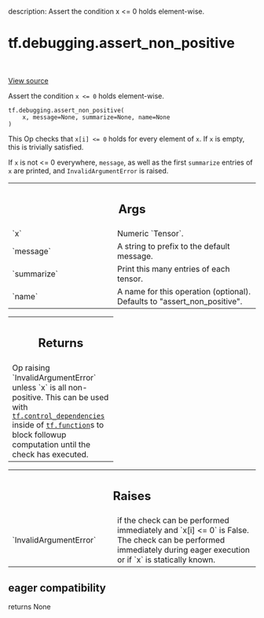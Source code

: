 description: Assert the condition x <= 0 holds element-wise.

<div itemscope itemtype="http://developers.google.com/ReferenceObject">
<meta itemprop="name" content="tf.debugging.assert_non_positive" />
<meta itemprop="path" content="Stable" />
</div>

# tf.debugging.assert_non_positive

<!-- Insert buttons and diff -->

<table class="tfo-notebook-buttons tfo-api nocontent" align="left">

</table>

<a target="_blank" class="external" href="/code/stable/tensorflow/python/ops/check_ops.py">View source</a>



Assert the condition `x <= 0` holds element-wise.


<pre class="devsite-click-to-copy prettyprint lang-py tfo-signature-link">
<code>tf.debugging.assert_non_positive(
    x, message=None, summarize=None, name=None
)
</code></pre>



<!-- Placeholder for "Used in" -->

This Op checks that `x[i] <= 0` holds for every element of `x`. If `x` is
empty, this is trivially satisfied.

If `x` is not <= 0 everywhere, `message`, as well as the first `summarize`
entries of `x` are printed, and `InvalidArgumentError` is raised.

<!-- Tabular view -->
 <table class="responsive fixed orange">
<colgroup><col width="214px"><col></colgroup>
<tr><th colspan="2"><h2 class="add-link">Args</h2></th></tr>

<tr>
<td>
`x`<a id="x"></a>
</td>
<td>
 Numeric `Tensor`.
</td>
</tr><tr>
<td>
`message`<a id="message"></a>
</td>
<td>
A string to prefix to the default message.
</td>
</tr><tr>
<td>
`summarize`<a id="summarize"></a>
</td>
<td>
Print this many entries of each tensor.
</td>
</tr><tr>
<td>
`name`<a id="name"></a>
</td>
<td>
A name for this operation (optional).  Defaults to
"assert_non_positive".
</td>
</tr>
</table>



<!-- Tabular view -->
 <table class="responsive fixed orange">
<colgroup><col width="214px"><col></colgroup>
<tr><th colspan="2"><h2 class="add-link">Returns</h2></th></tr>
<tr class="alt">
<td colspan="2">
Op raising `InvalidArgumentError` unless `x` is all non-positive. This can
be used with <a href="../../tf/control_dependencies.md"><code>tf.control_dependencies</code></a> inside of <a href="../../tf/function.md"><code>tf.function</code></a>s to block
followup computation until the check has executed.
</td>
</tr>

</table>



<!-- Tabular view -->
 <table class="responsive fixed orange">
<colgroup><col width="214px"><col></colgroup>
<tr><th colspan="2"><h2 class="add-link">Raises</h2></th></tr>

<tr>
<td>
`InvalidArgumentError`<a id="InvalidArgumentError"></a>
</td>
<td>
if the check can be performed immediately and
`x[i] <= 0` is False. The check can be performed immediately during eager
execution or if `x` is statically known.
</td>
</tr>
</table>



 <section><devsite-expandable expanded>
 <h2 class="showalways">eager compatibility</h2>

returns None

 </devsite-expandable></section>

